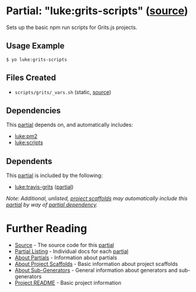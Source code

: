 # Partial: "luke:grits-scripts" ([source](../../generators/grits-scripts/index.js))

Sets up the basic npm run scripts for Grits.js projects.

## Usage Example

```
$ yo luke:grits-scripts
```


## Files Created

* `scripts/grits/_vars.sh` (static, [source](../../grits/scripts/grits/_vars.sh))


## Dependencies

This [partial](../partials.md) depends on, and automatically includes:

* [luke:pm2](../partials/pm2.md)
* [luke:scripts](../partials/scripts.md)


## Dependents

This [partial](../partials.md) is included by the following:

* [luke:travis-grits](./travis-grits.md) ([partial](../partials.md))

_Note: Additional, unlisted, [project scaffolds](../project-scaffolds.md) may
automatically include this [partial](../partials.md) by way of
[partial dependency](../partials.md#partial-dependency)._


# Further Reading

* [Source](../../generators/grits-scripts/index.js) - The source code for this [partial](../partials.md)
* [Partial Listing](./) - Individual docs for each [partial](../partials.md)
* [About Partials](../partials.md) - Information about partials
* [About Project Scaffolds](../project-scaffolds.md) - Basic information about project scaffolds
* [About Sub-Generators](../generators.md) - General information about generators and sub-generators
* [Project README](../README.md) - Basic project information
